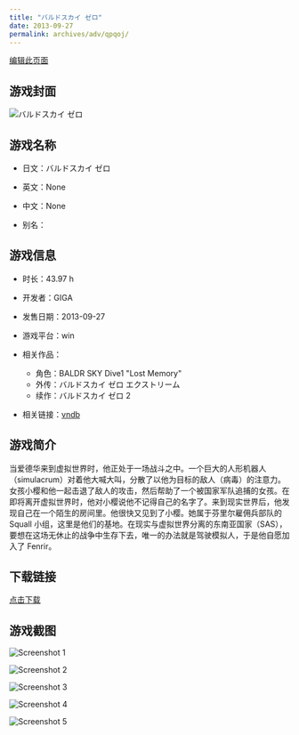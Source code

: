 ```yaml
---
title: "バルドスカイ ゼロ"
date: 2013-09-27
permalink: archives/adv/qpqoj/
---
```

[编辑此页面](https://github.com/ACG-3/ADV3-source/blob/main/source/_posts/%E3%83%90%E3%83%AB%E3%83%89%E3%82%B9%E3%82%AB%E3%82%A4%20%E3%82%BC%E3%83%AD.md)

## 游戏封面

![バルドスカイ ゼロ](https://pan.timero.xyz/d/onedrive/img_lib_001/%E3%83%90%E3%83%AB%E3%83%89%E3%82%B9%E3%82%AB%E3%82%A4%20%E3%82%BC%E3%83%AD_cover.avif)


## 游戏名称

- 日文：バルドスカイ ゼロ
- 英文：None
- 中文：None

- 别名：


## 游戏信息

- 时长：43.97 h
- 开发者：GIGA
- 发售日期：2013-09-27
- 游戏平台：win
- 相关作品：
   - 角色：BALDR SKY Dive1 "Lost Memory"
   - 外传：バルドスカイ ゼロ エクストリーム
   - 续作：バルドスカイ ゼロ 2

- 相关链接：[vndb](https://vndb.org/v10833)


## 游戏简介

当爱德华来到虚拟世界时，他正处于一场战斗之中。一个巨大的人形机器人（simulacrum）对着他大喊大叫，分散了以他为目标的敌人（病毒）的注意力。女孩小樱和他一起击退了敌人的攻击，然后帮助了一个被国家军队追捕的女孩。在即将离开虚拟世界时，他对小樱说他不记得自己的名字了。来到现实世界后，他发现自己在一个陌生的房间里。他很快又见到了小樱。她属于芬里尔雇佣兵部队的 Squall 小组，这里是他们的基地。在现实与虚拟世界分离的东南亚国家（SAS），要想在这场无休止的战争中生存下去，唯一的办法就是驾驶模拟人，于是他自愿加入了 Fenrir。




## 下载链接

[点击下载](https://pan.timero.xyz/onedrive/adv_lib_001/%E3%83%90%E3%83%AB%E3%83%89%E3%82%B9%E3%82%AB%E3%82%A4%20%E3%82%BC%E3%83%AD)


## 游戏截图


![Screenshot 1](https://pan.timero.xyz/d/onedrive/img_lib_001/%E3%83%90%E3%83%AB%E3%83%89%E3%82%B9%E3%82%AB%E3%82%A4%20%E3%82%BC%E3%83%AD_Screenshot_1.avif)

![Screenshot 2](https://pan.timero.xyz/d/onedrive/img_lib_001/%E3%83%90%E3%83%AB%E3%83%89%E3%82%B9%E3%82%AB%E3%82%A4%20%E3%82%BC%E3%83%AD_Screenshot_2.avif)

![Screenshot 3](https://pan.timero.xyz/d/onedrive/img_lib_001/%E3%83%90%E3%83%AB%E3%83%89%E3%82%B9%E3%82%AB%E3%82%A4%20%E3%82%BC%E3%83%AD_Screenshot_3.avif)

![Screenshot 4](https://pan.timero.xyz/d/onedrive/img_lib_001/%E3%83%90%E3%83%AB%E3%83%89%E3%82%B9%E3%82%AB%E3%82%A4%20%E3%82%BC%E3%83%AD_Screenshot_4.avif)

![Screenshot 5](https://pan.timero.xyz/d/onedrive/img_lib_001/%E3%83%90%E3%83%AB%E3%83%89%E3%82%B9%E3%82%AB%E3%82%A4%20%E3%82%BC%E3%83%AD_Screenshot_5.avif)

